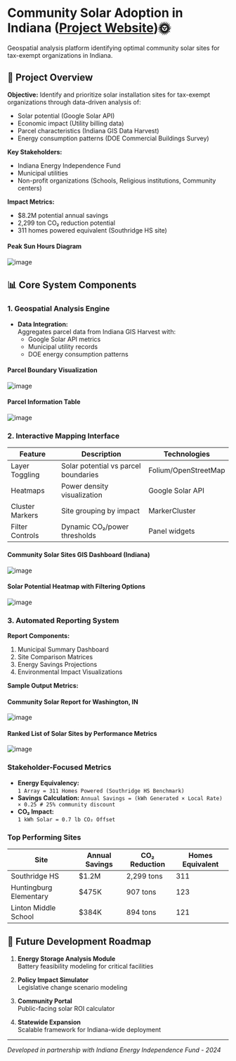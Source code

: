 # Community Solar Adoption in Indiana ([Project Website](https://vatsalparikh.me/community-solar-adoption/))🌞

Geospatial analysis platform identifying optimal community solar sites for tax-exempt organizations in Indiana. 

## 📌 Project Overview
**Objective:** Identify and prioritize solar installation sites for tax-exempt organizations through data-driven analysis of:
- Solar potential (Google Solar API)
- Economic impact (Utility billing data)
- Parcel characteristics (Indiana GIS Data Harvest)
- Energy consumption patterns (DOE Commercial Buildings Survey)

**Key Stakeholders:**
- Indiana Energy Independence Fund
- Municipal utilities
- Non-profit organizations (Schools, Religious institutions, Community centers)

**Impact Metrics:**
- $8.2M potential annual savings
- 2,299 ton CO₂ reduction potential
- 311 homes powered equivalent (Southridge HS site)

#### Peak Sun Hours Diagram
![image](https://github.com/user-attachments/assets/40424f8d-b536-41e7-8bf5-418519e17cba)


## 📊 Core System Components

### 1. Geospatial Analysis Engine
- **Data Integration:**  
  Aggregates parcel data from Indiana GIS Harvest with:
  - Google Solar API metrics  
  - Municipal utility records  
  - DOE energy consumption patterns

#### Parcel Boundary Visualization  
![image](https://github.com/user-attachments/assets/aacfaebd-e316-4d09-ba52-9585747f2571)

#### Parcel Information Table
![image](https://github.com/user-attachments/assets/e8433fab-2f52-4be7-b98b-4d59a21f3109)

  
### 2. Interactive Mapping Interface
| Feature | Description | Technologies |
|---------|-------------|--------------|
| Layer Toggling | Solar potential vs parcel boundaries | Folium/OpenStreetMap |
| Heatmaps | Power density visualization | Google Solar API |
| Cluster Markers | Site grouping by impact | MarkerCluster |
| Filter Controls | Dynamic CO₂/power thresholds | Panel widgets |

#### Community Solar Sites GIS Dashboard (Indiana)
![image](https://github.com/user-attachments/assets/acad47d7-9a31-42ef-9486-f19e3a0d6f32)

#### Solar Potential Heatmap with Filtering Options
![image](https://github.com/user-attachments/assets/b647b42b-1ec3-4c45-9da1-05b1e349a40c)


### 3. Automated Reporting System
**Report Components:**
1. Municipal Summary Dashboard
2. Site Comparison Matrices
3. Energy Savings Projections
4. Environmental Impact Visualizations
   
**Sample Output Metrics:**

#### Community Solar Report for Washington, IN
![image](https://github.com/user-attachments/assets/2b3d3845-8c14-4dd0-a22c-a0b0e5785e8f)

#### Ranked List of Solar Sites by Performance Metrics
![image](https://github.com/user-attachments/assets/720bdb61-86a4-4b1c-a1a2-527352dc08d2)

### Stakeholder-Focused Metrics
- **Energy Equivalency:**  
  `1 Array = 311 Homes Powered (Southridge HS Benchmark)`
- **Savings Calculation:**
  `Annual Savings = (kWh Generated × Local Rate) × 0.25 # 25% community discount`
- **CO₂ Impact:**  
  `1 kWh Solar = 0.7 lb CO₂ Offset`

### Top Performing Sites
| Site | Annual Savings | CO₂ Reduction | Homes Equivalent |
|------|----------------|---------------|------------------|
| Southridge HS | $1.2M | 2,299 tons | 311 |
| Huntingburg Elementary | $475K | 907 tons | 123 |
| Linton Middle School | $384K | 894 tons | 121 |


## 🔮 Future Development Roadmap

1. **Energy Storage Analysis Module**  
   Battery feasibility modeling for critical facilities

2. **Policy Impact Simulator**  
   Legislative change scenario modeling

3. **Community Portal**  
   Public-facing solar ROI calculator

4. **Statewide Expansion**  
   Scalable framework for Indiana-wide deployment

---

*Developed in partnership with Indiana Energy Independence Fund - 2024*


